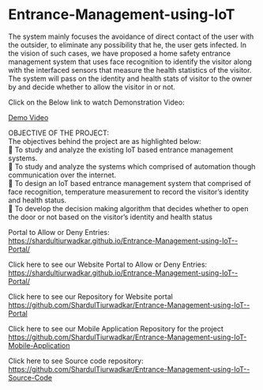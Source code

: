 # Entrance-Management-using-IoT
The system mainly focuses the avoidance of direct contact of the user with the outsider, to eliminate any possibility that he, the user gets infected. In the vision of such cases, we have proposed a home safety entrance management system that uses face recognition to identify the visitor along with the interfaced sensors that measure the health statistics of the visitor. The system will pass on the identity and health stats of visitor to the owner by and decide whether to allow the visitor in or not.

Click on the Below link to watch Demonstration Video:  
  
  <a href="https://youtu.be/B9BeNm-hp6s"> Demo Video </a>

OBJECTIVE OF THE PROJECT:  
The objectives behind the project are as highlighted below:  
🔷 To study and analyze the existing IoT based entrance management systems.  
🔷 To study and analyze the systems which comprised of automation though communication over the internet.  
🔷 To design an IoT based entrance management system that comprised of face recognition, temperature measurement to record the visitor’s identity and health status.  
🔷 To develop the decision making algorithm that decides whether to open the door or not based on the visitor’s identity and health status  

Portal to Allow or Deny Entries:
https://shardultiurwadkar.github.io/Entrance-Management-using-IoT--Portal/
  
Click here to see our Website Portal to Allow or Deny Entries:
https://shardultiurwadkar.github.io/Entrance-Management-using-IoT--Portal/  

Click here to see our Repository for Website portal  
https://github.com/ShardulTiurwadkar/Entrance-Management-using-IoT--Portal  

Click here to see our Mobile Application Repository for the project   
https://github.com/ShardulTiurwadkar/Entrance-Management-using-IoT-Mobile-Application  
  
Click here to see Source code repository:   
https://github.com/ShardulTiurwadkar/Entrance-Management-using-IoT--Source-Code  

 
